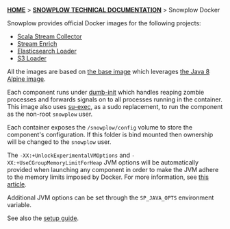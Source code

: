 [**HOME**](Home) > [**SNOWPLOW TECHNICAL DOCUMENTATION**](Snowplow-technical-documentation) > Snowplow Docker

Snowplow provides official Docker images for the following projects:

- [Scala Stream Collector](Scala-Stream-Collector)
- [Stream Enrich](Stream-Enrich)
- [Elasticsearch Loader](Elasticsearch-Loader)
- [S3 Loader](S3-Loader)

All the images are based on [the base image][base-image] which leverages
[the Java 8 Alpine image][alpine-image].

Each component runs under [dumb-init][dumb-init] which handles reaping zombie processes
and forwards signals on to all processes running in the container. This image also uses
[su-exec][su-exec], as a sudo replacement, to run the component as the non-root `snowplow` user.

Each container exposes the `/snowplow/config` volume to store the component's configuration. If this
folder is bind mounted then ownership will be changed to the `snowplow` user.

The `-XX:+UnlockExperimentalVMOptions` and `-XX:+UseCGroupMemoryLimitForHeap` JVM options will be
automatically provided when launching any component in order to make the JVM adhere to the memory
limits imposed by Docker. For more information, see [this article][jvm-docker-article].

Additional JVM options can be set through the `SP_JAVA_OPTS` environment variable.

See also the [setup guide](Snowplow-Docker-Setup).

[base-image]: https://github.com/snowplow/snowplow-docker/tree/master/base
[alpine-image]: https://github.com/docker-library/openjdk/blob/master/8-jre/alpine/Dockerfile

[dumb-init]: https://github.com/Yelp/dumb-init
[su-exec]: https://github.com/ncopa/su-exec

[jvm-docker-article]: https://blogs.oracle.com/java-platform-group/java-se-support-for-docker-cpu-and-memory-limits
